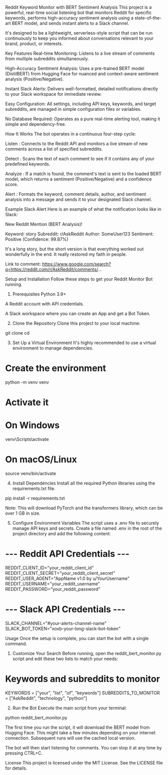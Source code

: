 Reddit Keyword Monitor with BERT Sentiment Analysis
This project is a powerful, real-time social listening bot that monitors Reddit for specific keywords, performs high-accuracy sentiment analysis using a state-of-the-art BERT model, and sends instant alerts to a Slack channel.

It's designed to be a lightweight, serverless-style script that can be run continuously to keep you informed about conversations relevant to your brand, product, or interests.

Key Features
Real-time Monitoring: Listens to a live stream of comments from multiple subreddits simultaneously.

High-Accuracy Sentiment Analysis: Uses a pre-trained BERT model (DistilBERT) from Hugging Face for nuanced and context-aware sentiment analysis (Positive/Negative).

Instant Slack Alerts: Delivers well-formatted, detailed notifications directly to your Slack workspace for immediate review.

Easy Configuration: All settings, including API keys, keywords, and target subreddits, are managed in simple configuration files or variables.

No Database Required: Operates as a pure real-time alerting tool, making it simple and dependency-free.

How It Works
The bot operates in a continuous four-step cycle:

Listen : Connects to the Reddit API and monitors a live stream of new comments across a list of specified subreddits.

Detect : Scans the text of each comment to see if it contains any of your predefined keywords.

Analyze : If a match is found, the comment's text is sent to the loaded BERT model, which returns a sentiment (Positive/Negative) and a confidence score.

Alert : Formats the keyword, comment details, author, and sentiment analysis into a message and sends it to your designated Slack channel.

Example Slack Alert
Here is an example of what the notification looks like in Slack:

New Reddit Mention (BERT Analysis)!

Keyword: story
Subreddit: r/AskReddit
Author: SomeUser123
Sentiment: Positive (Confidence: 99.87%)

It's a long story, but the short version is that everything worked out wonderfully in the end. It really restored my faith in people.

Link to comment: https://www.google.com/search?q=https://reddit.com/r/AskReddit/comments/...

Setup and Installation
Follow these steps to get your Reddit Monitor Bot running.

1. Prerequisites
Python 3.9+

A Reddit account with API credentials.

A Slack workspace where you can create an App and get a Bot Token.

2. Clone the Repository
Clone this project to your local machine:

git clone <your-repository-url>
cd <repository-directory>

3. Set Up a Virtual Environment
It's highly recommended to use a virtual environment to manage dependencies.

# Create the environment
python -m venv venv

# Activate it
# On Windows
venv\Scripts\activate
# On macOS/Linux
source venv/bin/activate

4. Install Dependencies
Install all the required Python libraries using the requirements.txt file.

pip install -r requirements.txt

Note: This will download PyTorch and the transformers library, which can be over 1 GB in size.

5. Configure Environment Variables
The script uses a .env file to securely manage API keys and secrets. Create a file named .env in the root of the project directory and add the following content:

# --- Reddit API Credentials ---
REDDIT_CLIENT_ID="your_reddit_client_id"
REDDIT_CLIENT_SECRET="your_reddit_client_secret"
REDDIT_USER_AGENT="AppName v1.0 by u/YourUsername"
REDDIT_USERNAME="your_reddit_username"
REDDIT_PASSWORD="your_reddit_password"

# --- Slack API Credentials ---
SLACK_CHANNEL="#your-alerts-channel-name"
SLACK_BOT_TOKEN="xoxb-your-long-slack-bot-token"

Usage
Once the setup is complete, you can start the bot with a single command.

1. Customize Your Search
Before running, open the reddit_bert_monitor.py script and edit these two lists to match your needs:

# Keywords and subreddits to monitor
KEYWORDS = ["your", "list", "of", "keywords"]
SUBREDDITS_TO_MONITOR = ["AskReddit", "technology", "python"]

2. Run the Bot
Execute the main script from your terminal:

python reddit_bert_monitor.py

The first time you run the script, it will download the BERT model from Hugging Face. This might take a few minutes depending on your internet connection. Subsequent runs will use the cached local version.

The bot will then start listening for comments. You can stop it at any time by pressing CTRL+C.

License
This project is licensed under the MIT License. See the LICENSE file for details.